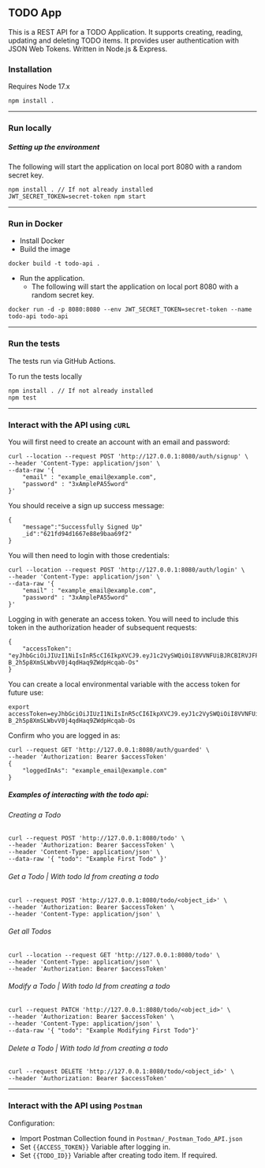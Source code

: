 ## TODO App

This is a REST API for a TODO Application. It supports creating, reading, updating and deleting TODO items. It provides user authentication with JSON Web Tokens. Written in Node.js & Express.

### Installation

Requires Node 17.x

```
npm install .
```

---

### Run locally

##### Setting up the environment

The following will start the application on local port 8080 with a random secret key.

```
npm install . // If not already installed
JWT_SECRET_TOKEN=secret-token npm start
```

---

### Run in Docker

- Install Docker
- Build the image

```
docker build -t todo-api .
```

- Run the application.
  - The following will start the application on local port 8080 with a random secret key.

```
docker run -d -p 8080:8080 --env JWT_SECRET_TOKEN=secret-token --name todo-api todo-api
```

---

### Run the tests

The tests run via GitHub Actions.

To run the tests locally

```
npm install . // If not already installed
npm test
```

---

### Interact with the API using `cURL`

You will first need to create an account with an email and password:

```
curl --location --request POST 'http://127.0.0.1:8080/auth/signup' \
--header 'Content-Type: application/json' \
--data-raw '{
    "email" : "example_email@example.com",
    "password" : "3xAmplePA55word"
}'
```

You should receive a sign up success message:

```
{
    "message":"Successfully Signed Up"
    _id":"621fd94d1667e88e9baa69f2"
}
```

You will then need to login with those credentials:

```
curl --location --request POST 'http://127.0.0.1:8080/auth/login' \
--header 'Content-Type: application/json' \
--data-raw '{
    "email" : "example_email@example.com",
    "password" : "3xAmplePA55word"
}'
```

Logging in with generate an access token. You will need to include this token in the authorization header of subsequent requests:

```
{
    "accessToken": "eyJhbGciOiJIUzI1NiIsInR5cCI6IkpXVCJ9.eyJ1c2VySWQiOiI8VVNFUiBJRCBIRVJFPiIsImlhdCI6MTY0NjI1NjUwNywiZXhwIjoxNjQ2ODYxMzA3fQ.f2_C_i-B_2h5p8XmSLWbvV0j4qdHaq9ZWdpHcqab-Os"
}
```

You can create a local environmental variable with the access token for future use:

```
export accessToken=eyJhbGciOiJIUzI1NiIsInR5cCI6IkpXVCJ9.eyJ1c2VySWQiOiI8VVNFUiBJRCBIRVJFPiIsImlhdCI6MTY0NjI1NjUwNywiZXhwIjoxNjQ2ODYxMzA3fQ.f2_C_i-B_2h5p8XmSLWbvV0j4qdHaq9ZWdpHcqab-Os
```

Confirm who you are logged in as:

```
curl --request GET 'http://127.0.0.1:8080/auth/guarded' \
--header 'Authorization: Bearer $accessToken'
{
    "loggedInAs": "example_email@example.com"
}
```

##### Examples of interacting with the todo api:

###### Creating a Todo

```
curl --request POST 'http://127.0.0.1:8080/todo' \
--header 'Authorization: Bearer $accessToken' \
--header 'Content-Type: application/json' \
--data-raw '{ "todo": "Example First Todo" }'
```

###### Get a Todo | With todo Id from creating a todo

```
curl --request POST 'http://127.0.0.1:8080/todo/<object_id>' \
--header 'Authorization: Bearer $accessToken' \
--header 'Content-Type: application/json' \
```

###### Get all Todos

```
curl --location --request GET 'http://127.0.0.1:8080/todo' \
--header 'Content-Type: application/json' \
--header 'Authorization: Bearer $accessToken'
```

###### Modify a Todo | With todo Id from creating a todo

```
curl --request PATCH 'http://127.0.0.1:8080/todo/<object_id>' \
--header 'Authorization: Bearer $accessToken' \
--header 'Content-Type: application/json' \
--data-raw '{ "todo": "Example Modifying First Todo"}'
```

###### Delete a Todo | With todo Id from creating a todo

```
curl --request DELETE 'http://127.0.0.1:8080/todo/<object_id>' \
--header 'Authorization: Bearer $accessToken'
```

---

### Interact with the API using `Postman`

Configuration:

- Import Postman Collection found in `Postman/_Postman_Todo_API.json`
- Set `{{ACCESS_TOKEN}}` Variable after logging in.
- Set `{{TODO_ID}}` Variable after creating todo item. If required.
